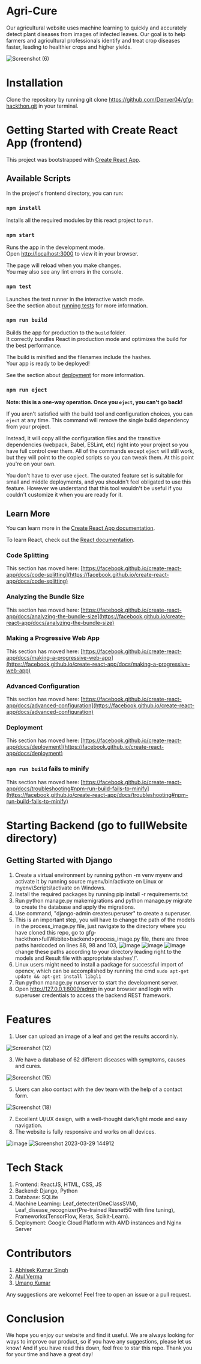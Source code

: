 # Agri-Cure
Our agricultural website uses machine learning to quickly and accurately detect plant diseases from images of infected leaves. Our goal is to help farmers and agricultural professionals identify and treat crop diseases faster, leading to healthier crops and higher yields.

![Screenshot (6)](https://user-images.githubusercontent.com/76547661/228484725-6577454f-f3ef-4cb0-9e95-8e349f4dbb57.png)


# Installation
Clone the repository by running git clone https://github.com/Denver04/gfg-hackthon.git in your terminal.


# Getting Started with Create React App (frontend)

This project was bootstrapped with [Create React App](https://github.com/facebook/create-react-app).

## Available Scripts

In the project's frontend directory, you can run:

### `npm install`

Installs all the required modules by this react project to run.

### `npm start`

Runs the app in the development mode.\
Open [http://localhost:3000](http://localhost:3000) to view it in your browser.

The page will reload when you make changes.\
You may also see any lint errors in the console.

### `npm test`

Launches the test runner in the interactive watch mode.\
See the section about [running tests](https://facebook.github.io/create-react-app/docs/running-tests) for more information.

### `npm run build`

Builds the app for production to the `build` folder.\
It correctly bundles React in production mode and optimizes the build for the best performance.

The build is minified and the filenames include the hashes.\
Your app is ready to be deployed!

See the section about [deployment](https://facebook.github.io/create-react-app/docs/deployment) for more information.

### `npm run eject`

**Note: this is a one-way operation. Once you `eject`, you can't go back!**

If you aren't satisfied with the build tool and configuration choices, you can `eject` at any time. This command will remove the single build dependency from your project.

Instead, it will copy all the configuration files and the transitive dependencies (webpack, Babel, ESLint, etc) right into your project so you have full control over them. All of the commands except `eject` will still work, but they will point to the copied scripts so you can tweak them. At this point you're on your own.

You don't have to ever use `eject`. The curated feature set is suitable for small and middle deployments, and you shouldn't feel obligated to use this feature. However we understand that this tool wouldn't be useful if you couldn't customize it when you are ready for it.

## Learn More

You can learn more in the [Create React App documentation](https://facebook.github.io/create-react-app/docs/getting-started).

To learn React, check out the [React documentation](https://reactjs.org/).

### Code Splitting

This section has moved here: [https://facebook.github.io/create-react-app/docs/code-splitting](https://facebook.github.io/create-react-app/docs/code-splitting)

### Analyzing the Bundle Size

This section has moved here: [https://facebook.github.io/create-react-app/docs/analyzing-the-bundle-size](https://facebook.github.io/create-react-app/docs/analyzing-the-bundle-size)

### Making a Progressive Web App

This section has moved here: [https://facebook.github.io/create-react-app/docs/making-a-progressive-web-app](https://facebook.github.io/create-react-app/docs/making-a-progressive-web-app)

### Advanced Configuration

This section has moved here: [https://facebook.github.io/create-react-app/docs/advanced-configuration](https://facebook.github.io/create-react-app/docs/advanced-configuration)

### Deployment

This section has moved here: [https://facebook.github.io/create-react-app/docs/deployment](https://facebook.github.io/create-react-app/docs/deployment)

### `npm run build` fails to minify

This section has moved here: [https://facebook.github.io/create-react-app/docs/troubleshooting#npm-run-build-fails-to-minify](https://facebook.github.io/create-react-app/docs/troubleshooting#npm-run-build-fails-to-minify)


# Starting Backend (go to fullWebsite directory)

## Getting Started with Django
1. Create a virtual environment by running python -m venv myenv and activate it by running source myenv/bin/activate on Linux or myenv\Scripts\activate on Windows.
2. Install the required packages by running pip install -r requirements.txt
3. Run python manage.py makemigrations and python manage.py migrate to create the database and apply the migrations.
4. Use command, "django-admin createsuperuser" to create a superuser.
5. This is an important step, you will have to change the path of the models in the process_image.py file, just navigate to the directory where you have cloned this repo, go to gfg-hackthon>fullWebite>backend>process_image.py file, there are three paths hardcoded on lines 88, 98 and 103,
![image](https://user-images.githubusercontent.com/76547661/229268502-60e3ba42-2225-4136-a42d-068d7932899a.png)
![image](https://user-images.githubusercontent.com/76547661/229268549-c077e1e6-8fcc-4c51-b6d9-7a9056e0cf2b.png)
![image](https://user-images.githubusercontent.com/76547661/229268620-9b0c2cfc-8650-4961-b273-a0f754955aaa.png)
change these paths according to your directory leading right to the models and Result file with appropriate slashes'/'.
6. Linux users might need to install a package for successful import of opencv, which can  be accomplished by running the cmd `sudo apt-get update && apt-get install libgl1`
7. Run python manage.py runserver to start the development server.
8. Open http://127.0.0.1:8000/admin in your browser and login with superuser credentials to access the backend REST framework.

# Features
1. User can upload an image of a leaf and get the results accordinly.

![Screenshot (12)](https://user-images.githubusercontent.com/76547661/228485459-2b102872-49e6-40b2-9a9e-b2e33229734e.png)

3. We have a database of 62 different diseases with symptoms, causes and cures.

![Screenshot (15)](https://user-images.githubusercontent.com/76547661/228485911-4798755b-8dca-487c-8d4d-b66de586cca5.png)

5. Users can also contact with the dev team with the help of a contact form.

![Screenshot (18)](https://user-images.githubusercontent.com/76547661/228486275-1f369010-51ff-40ce-ab0f-089583345a7a.png)

7. Excellent UI/UX design, with a well-thought dark/light mode and easy navigation.
8. The website is fully responsive and works on all devices.

![image](https://user-images.githubusercontent.com/76547661/228486735-0d6d38c9-eaff-43c8-9c66-6deb43a7e649.png)   ![Screenshot 2023-03-29 144912](https://user-images.githubusercontent.com/76547661/228490050-07b61361-2083-4270-aaf8-ddf34202fb87.png)



# Tech Stack
1. Frontend: ReactJS, HTML, CSS, JS
2. Backend: Django, Python
3. Database: SQLite
4. Machine Learning: Leaf_detecter(OneClassSVM), Leaf_disease_recognizer(Pre-trained Resnet50 with fine tuning), Frameworks(TensorFlow, Keras, Scikit-Learn).
5. Deployment: Google Cloud Platform with AMD instances and Nginx Server


# Contributors
1. [Abhisek Kumar Singh](https://github.com/Denver04)
2. [Atul Verma](https://github.com/flashzzz)
3. [Umang Kumar](https://github.com/Umang-Kumar)

Any suggestions are welcome! Feel free to open an issue or a pull request.

# Conclusion
We hope you enjoy our website and find it useful. We are always looking for ways to improve our product, so if you have any suggestions, please let us know! And if you have read this down, feel free to star this repo. Thank you for your time and have a great day!

